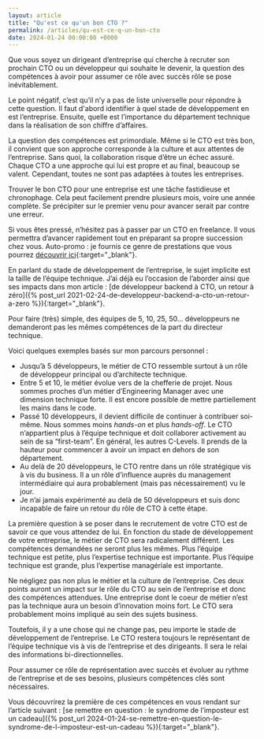 ```yaml
---
layout: article
title: "Qu'est ce qu'un bon CTO ?"
permalink: /articles/qu-est-ce-q-un-bon-cto
date: 2024-01-24 00:00:00 +0000
---
```


Que vous soyez un dirigeant d’entreprise qui cherche à recruter son prochain CTO ou un développeur qui souhaite le devenir, la question des compétences à avoir pour assumer ce rôle avec succès rôle se pose inévitablement.

Le point négatif, c’est qu’il n’y a pas de liste universelle pour répondre à cette question. Il faut d'abord identifier à quel stade de développement en est l’entreprise. Ensuite, quelle est l’importance du département technique dans la réalisation de son chiffre d’affaires.

La question des compétences est primordiale. Même si le CTO est très bon, il convient que son approche corresponde à la culture et aux attentes de l’entreprise. Sans quoi, la collaboration risque d’être un échec assuré. Chaque CTO a une approche qui lui est propre et au final, beaucoup se valent. Cependant, toutes ne sont pas adaptées à toutes les entreprises.

Trouver le bon CTO pour une entreprise est une tâche fastidieuse et chronophage. Cela peut facilement prendre plusieurs mois, voire une année complète. Se précipiter sur le premier venu pour avancer serait par contre une erreur. 

Si vous êtes pressé, n’hésitez pas à passer par un CTO en freelance. Il vous permettra d’avancer rapidement tout en préparant sa propre succession chez vous. Auto-promo : je fournis ce genre de prestations que vous pourrez [découvrir ici](https://adrien.blandin.dev){:target="_blank"}.

En parlant du stade de développement de l’entreprise, le sujet implicite est la taille de l’équipe technique. J’ai déjà eu l’occasion de l’aborder ainsi que ses impacts dans mon article : [de développeur backend à CTO, un retour à zéro]({% post_url 2021-02-24-de-developpeur-backend-a-cto-un-retour-a-zero %}){:target="_blank"}.

Pour faire (très) simple, des équipes de 5, 10, 25, 50… développeurs ne demanderont pas les mêmes compétences de la part du directeur technique. 

Voici quelques exemples basés sur mon parcours personnel :

- Jusqu’à 5 développeurs, le métier de CTO ressemble surtout à un rôle de développeur principal ou d’architecte technique.
- Entre 5 et 10, le métier évolue vers de la chefferie de projet. Nous sommes proches d’un métier d’Engineering Manager avec une dimension technique forte. Il est encore possible de mettre partiellement les mains dans le code.
- Passé 10 développeurs, il devient difficile de continuer à contribuer soi-même. Nous sommes moins *hands-on* et plus *hands-off*. Le CTO n’appartient plus à l’équipe technique et doit collaborer activement au sein de sa “first-team”. En général, les autres C-Levels. Il prends de la hauteur pour commencer à avoir un impact en dehors de son département.
- Au delà de 20 développeurs, le CTO rentre dans un rôle stratégique vis à vis du business. Il a un rôle d’influence auprès du management intermédiaire qui aura probablement (mais pas nécessairement) vu le jour.
- Je n’ai jamais expérimenté au delà de 50 développeurs et suis donc incapable de faire un retour du rôle de CTO à cette étape.

La première question à se poser dans le recrutement de votre CTO est de savoir ce que vous attendez de lui. En fonction du stade de développement de votre entreprise, le métier de CTO sera radicalement différent. Les compétences demandées ne seront plus les mêmes. Plus l’équipe technique est petite, plus l’expertise technique est importante. Plus l’équipe technique est grande, plus l’expertise managériale est importante.

Ne négligez pas non plus le métier et la culture de l’entreprise. Ces deux points auront un impact sur le rôle du CTO au sein de l’entreprise et donc des compétences attendues. Une entreprise dont le coeur de métier n’est pas la technique aura un besoin d’innovation moins fort. Le CTO sera probablement moins impliqué au sein des sujets business.

Toutefois, il y a une chose qui ne change pas, peu importe le stade de développement de l’entreprise. Le CTO restera toujours le représentant de l’équipe technique vis à vis de l’entreprise et des dirigeants. Il sera le relai des informations bi-directionnelles.

Pour assumer ce rôle de représentation avec succès et évoluer au rythme de l’entreprise et de ses besoins, plusieurs compétences clés sont nécessaires. 

Vous découvrirez la première de ces compétences en vous rendant sur l’article suivant : [se remettre en question : le syndrome de l’imposteur est un cadeau]({% post_url 2024-01-24-se-remettre-en-question-le-syndrome-de-l-imposteur-est-un-cadeau %}){:target="_blank"}.